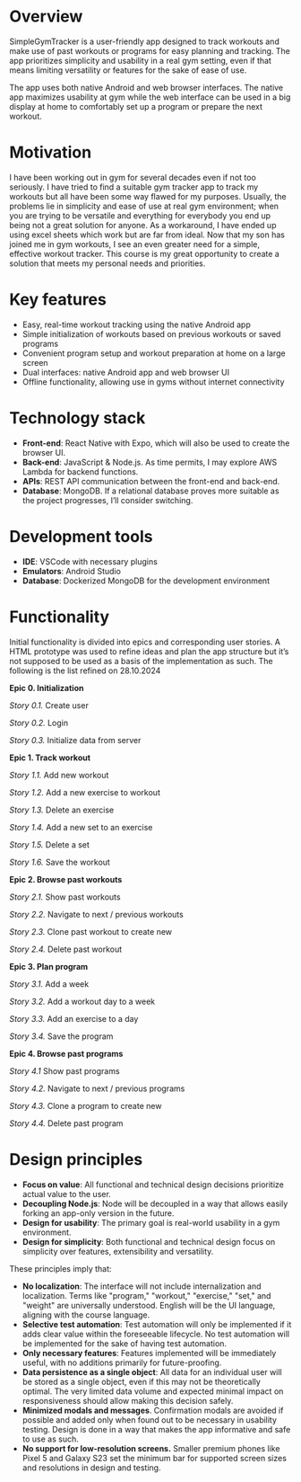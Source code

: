 # Overview

SimpleGymTracker is a user-friendly app designed to track workouts and make use of past workouts or programs for easy planning and tracking. The app prioritizes simplicity and usability in a real gym setting, even if that means limiting versatility or features for the sake of ease of use.

The app uses both native Android and web browser interfaces. The native app maximizes usability at gym while the web interface can be used in a big display at home to comfortably set up a program or prepare the next workout.

# Motivation

I have been working out in gym for several decades even if not too seriously. I have tried to find a suitable gym tracker app to track my workouts but all have been some way flawed for my purposes. Usually, the problems lie in simplicity and ease of use at real gym environment; when you are trying to be versatile and everything for everybody you end up being not a great solution for anyone. As a workaround, I have ended up using excel sheets which work but are far from ideal. Now that my son has joined me in gym workouts, I see an even greater need for a simple, effective workout tracker. This course is my great opportunity to create a solution that meets my personal needs and priorities.

# Key features

-   Easy, real-time workout tracking using the native Android app
-   Simple initialization of workouts based on previous workouts or saved programs
-   Convenient program setup and workout preparation at home on a large screen
-   Dual interfaces: native Android app and web browser UI
-   Offline functionality, allowing use in gyms without internet connectivity

# Technology stack

-   **Front-end**: React Native with Expo, which will also be used to create the browser UI.
-   **Back-end**: JavaScript & Node.js. As time permits, I may explore AWS Lambda for backend functions.
-   **APIs**: REST API communication between the front-end and back-end.
-   **Database**: MongoDB. If a relational database proves more suitable as the project progresses, I’ll consider switching.

# Development tools

-   **IDE**: VSCode with necessary plugins
-   **Emulators**: Android Studio
-   **Database**: Dockerized MongoDB for the development environment

# Functionality

Initial functionality is divided into epics and corresponding user stories. A HTML prototype was used to refine ideas and plan the app structure but it’s not supposed to be used as a basis of the implementation as such. The following is the list refined on 28.10.2024

**Epic 0. Initialization**

*Story 0.1.* Create user

*Story 0.2.* Login

*Story 0.3.* Initialize data from server

**Epic 1. Track workout**

*Story 1.1.* Add new workout

*Story 1.2.* Add a new exercise to workout

*Story 1.3.* Delete an exercise

*Story 1.4.* Add a new set to an exercise

*Story 1.5.* Delete a set

*Story 1.6.* Save the workout

**Epic 2. Browse past workouts**

*Story 2.1.* Show past workouts

*Story 2.2.* Navigate to next / previous workouts

*Story 2.3.* Clone past workout to create new

*Story 2.4.* Delete past workout

**Epic 3. Plan program**

*Story 3.1.* Add a week

*Story 3.2.* Add a workout day to a week

*Story 3.3.* Add an exercise to a day

*Story 3.4.* Save the program

**Epic 4. Browse past programs**

*Story 4.1* Show past programs

*Story 4.2.* Navigate to next / previous programs

*Story 4.3.* Clone a program to create new

*Story 4.4.* Delete past program

# Design principles

-   **Focus on value**: All functional and technical design decisions prioritize actual value to the user.
-   **Decoupling Node.js**: Node will be decoupled in a way that allows easily forking an app-only version in the future.
-   **Design for usability**: The primary goal is real-world usability in a gym environment.
-   **Design for simplicity**: Both functional and technical design focus on simplicity over features, extensibility and versatility.

These principles imply that:

-   **No localization**: The interface will not include internalization and localization. Terms like "program," "workout," "exercise," "set," and "weight" are universally understood. English will be the UI language, aligning with the course language.
-   **Selective test automation**: Test automation will only be implemented if it adds clear value within the foreseeable lifecycle. No test automation will be implemented for the sake of having test automation.
-   **Only necessary features**: Features implemented will be immediately useful, with no additions primarily for future-proofing.
-   **Data persistence as a single object**: All data for an individual user will be stored as a single object, even if this may not be theoretically optimal. The very limited data volume and expected minimal impact on responsiveness should allow making this decision safely.
-   **Minimized modals and messages**. Confirmation modals are avoided if possible and added only when found out to be necessary in usability testing. Design is done in a way that makes the app informative and safe to use as such.
-   **No support for low-resolution screens.** Smaller premium phones like Pixel 5 and Galaxy S23 set the minimum bar for supported screen sizes and resolutions in design and testing.
